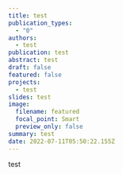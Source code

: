 ```yaml
---
title: test
publication_types:
  - "0"
authors:
  - test
publication: test
abstract: test
draft: false
featured: false
projects:
  - test
slides: test
image:
  filename: featured
  focal_point: Smart
  preview_only: false
summary: test
date: 2022-07-11T05:50:22.155Z
---
```

test